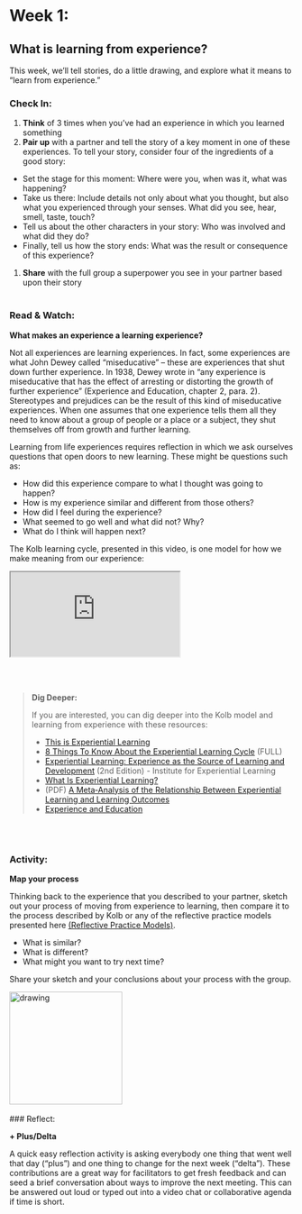 
  
# Week 1:  
## What is learning from experience? 

This week, we’ll tell stories, do a little drawing, and explore what it means to “learn from experience.”
<br> 
### Check In:
1. **Think** of 3 times when you’ve had an experience in which you learned something
1. **Pair up** with a partner and tell the story of a key moment in one of these experiences. To tell your story, consider four of the ingredients of a good story:
* Set the stage for this moment: Where were you, when was it, what was happening?
* Take us there: Include details not only about what you thought, but also what you experienced through your senses. What did you see, hear, smell, taste, touch?
* Tell us about the other characters in your story: Who was involved and what did they do?
* Finally, tell us how the story ends: What was the result or consequence of this experience? 
1. **Share** with the full group a superpower you see in your partner based upon their story 
<br> <br> 

### Read & Watch:

**What makes an experience a learning experience?**

Not all experiences are learning experiences. In fact, some experiences are what John Dewey called “miseducative” – these are experiences that shut down further experience. In 1938, Dewey wrote in “any experience is miseducative that has the effect of arresting or distorting the growth of further experience” (Experience and Education, chapter 2, para. 2). Stereotypes and prejudices can be the result of this kind of miseducative experiences. When one assumes that one experience tells them all they need to know about a group of people or a place or a subject, they shut themselves off from growth and further learning. 

Learning from life experiences requires reflection in which we ask ourselves questions that open doors to new learning. These might be questions such as: 
* How did this experience compare to what I thought was going to happen? 
* How is my experience similar and different from those others? 
* How did I feel during the experience?
* What seemed to go well and what did not? Why?
* What do I think will happen next? 

The Kolb learning cycle, presented in this video, is one model for how we make meaning from our experience: 

<div class="embed-responsive embed-responsive-16by9">
  <iframe class="embed-responsive-item" src="https://www.youtube.com/embed/ObQ2DheGOKA" allowfullscreen></iframe>
</div>

<br> <br> 
>**Dig Deeper:**
>
> If you are interested, you can dig deeper into the Kolb model and learning from experience with these resources: 
> * [This is Experiential Learning](https://youtu.be/0TeaFPSQsMY)  
> * [8 Things To Know About the Experiential Learning Cycle](https://youtu.be/v74nRbWSNqk) (FULL)
> * [Experiential Learning: Experience as the Source of Learning and Development](https://experientiallearninginstitute.org/book/experiential-learning-experience-as-the-source-of-learning-and-development-2nd-edition/) (2nd Edition) - Institute for Experiential Learning 
> * [What Is Experiential Learning?](https://experientiallearninginstitute.org/resources/what-is-experiential-learning/)
> * (PDF) [A Meta‐Analysis of the Relationship Between Experiential Learning and Learning Outcomes](https://www.researchgate.net/profile/Nathan-Heller/publication/334741704_A_Meta-Analysis_of_the_Relationship_Between_Experiential_Learning_and_Learning_Outcomes/links/5fd81da692851c13fe8926f9/A-Meta-Analysis-of-the-Relationship-Between-Experiential-Learning-and-Learning-Outcomes.pdf)
> * [Experience and Education](https://archive.org/stream/ExperienceAndEducation-JohnDewey/dewey-edu-experience_djvu.txt)

<br> <br> 
### Activity:

**Map your process**

Thinking back to the experience that you described to your partner, sketch out your process of moving from experience to learning, then compare it to the process described by Kolb or any of the reflective practice models presented here [(Reflective Practice Models)](https://www.ucd.ie/teaching/t4media/reflective_practice_models.pdf).

* What is similar? 
* What is different? 
* What might you want to try next time? 

Share your sketch and your conclusions about your process with the group.

<img src="https://cdn.pixabay.com/photo/2020/04/18/17/25/pencil-5060133_960_720.png" alt="drawing" width="200"/>
<br> <br> 
### Reflect:

**+ Plus/Delta**

A quick easy reflection activity is asking everybody one thing that went well that day (“plus”) and one thing to change for the next week (“delta”). These contributions are a great way for facilitators to get fresh feedback and can seed a brief conversation about ways to improve the next meeting. This can be answered out loud or typed out into a video chat or collaborative agenda if time is short.
